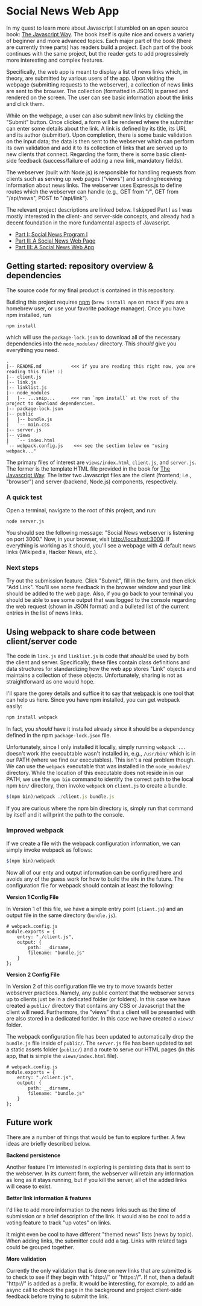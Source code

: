 # Social News Web App

In my quest to learn more about Javascript I stumbled on an open source book: [The Javascript Way](https://github.com/bpesquet/thejsway).
The book itself is quite nice and covers a variety of beginner and more advanced topics.
Each major part of the book (there are currently three parts) has readers build a project.
Each part of the book continues with the same project, but the reader gets to add progressively more interesting and complex features.

Specifically, the web app is meant to display a list of news links which, in theory,
    are submitted by various users of the app.
Upon visiting the webpage (submitting requests to the webserver),
    a collection of news links are sent to the browser.
The collection (formatted in JSON) is parsed and rendered on the screen.
The user can see basic information about the links and click them.

While on the webpage, a user can also submit new links by clicking the "Submit" button.
Once clicked, a form will be rendered where the submitter can enter some details about the link.
A link is defined by its title, its URL and its author (submitter).
Upon completion, there is some basic validation on the input data;
    the data is then sent to the webserver which can perform its own validation and add it to its collection
    of links that are served up to new clients that connect.
Regarding the form,
    there is some basic client-side feedback (success/failure of adding a new link, mandatory fields).

The webserver (built with Node.js) is responsible for handling requests from clients such as
    serving up web pages ("views") and sending/receiving information about news links.
The webserver uses Express.js to define routes which the webserver can handle
    (e.g., GET from "/", GET from "/api/news", POST to "/api/link").

The relevant project descriptions are linked below.
I skipped Part I as I was mostly interested in the client- and server-side concepts,
    and already had a decent foundation in the more fundamental aspects of Javascript.
* [Part I: Social News Program I](https://github.com/bpesquet/thejsway/blob/master/manuscript/chapter11.md)
* [Part II: A Social News Web Page](https://github.com/bpesquet/thejsway/blob/master/manuscript/chapter19.md)
* [Part III: A Social News Web App](https://github.com/bpesquet/thejsway/blob/master/manuscript/chapter26.md)

## Getting started: repository overview & dependencies

The source code for my final product is contained in this repository.

Building this project requires [npm](https://docs.npmjs.com/getting-started/installing-node)
    (`brew install npm` on macs if you are a homebrew user, or use your favorite package manager).
Once you have npm installed, run

```
npm install
```

which will use the `package-lock.json` to download all of the necessary dependencies into the `node_modules/` directory.
This *should* give you everything you need.

```
.
|-- README.md           <<< if you are reading this right now, you are reading this file! :)
|-- client.js
|-- link.js
|-- linklist.js
|-- node_modules
|   |-- ...snip...      <<< run `npm install` at the root of the project to download dependencies.
|-- package-lock.json
|-- public
|   |-- bundle.js
|   `-- main.css
|-- server.js
|-- views
|   `-- index.html
`-- webpack.config.js    <<< see the section below on "using webpack..."
```

The primary files of interest are `views/index.html`, `client.js`, and `server.js`.
The former is the template HTML file provided in the book for [The Javascript Way](https://github.com/bpesquet/thejsway).
The latter two Javascript files are the client (frontend; i.e., "browser") and server (backend, Node.js) components, respectively.

### A quick test

Open a terminal, navigate to the root of this project, and run:

```
node server.js
```

You should see the following message: "Social News webserver is listening on port 3000."
Now, in your browser, visit [http://localhost:3000](http://localhost:3000).
If everything is working as it should, you'll see a webpage with 4 default news links (Wikipedia, Hacker News, etc.).

### Next steps

Try out the submission feature. Click "Submit", fill in the form, and then click "Add Link".
You'll see some feedback in the browser window and your link should be added to the web page.
Also, if you go back to your terminal you should be able to see some output that was logged to the console
    regarding the web request (shown in JSON format) and a bulleted list of the current entries in the list of news links.

## Using webpack to share code between client/server code

The code in `link.js` and `linklist.js` is code that *should* be used by both the client and server.
Specifically, these files contain class definitions and data structures for
    standardizing how the web app stores "Link" objects and maintains a collection of these objects.
Unfortunately, sharing is not as straightforward as one would hope.

I'll spare the gorey details and suffice it to say that [webpack](https://webpack.js.org/) is one tool that can help us here.
Since you have npm installed, you can get webpack easily:

```javascript
npm install webpack
```

In fact, you *should* have it installed already since it should be a dependency defined in the npm `package-lock.json` file.

Unfortunately, since I only installed it locally, simply running `webpack ...` doesn't work (the execubtable wasn't installed in,
    e.g., `/usr/bin/` which is in our PATH (where we find our executables).
This isn't a real problem though.
We can use the `webpack` executable that was installed in the `node_modules/` directory.
While the location of this executable does not reside in in our PATH,
    we use the `npm bin` command to identify the correct path to the local npm `bin/` directory,
    then invoke `webpack` on `client.js` to create a bundle.

```javascript
$(npm bin)/webpack ./client.js bundle.js
```

If you are curious where the npm bin directory is, simply run that command by itself and it will print the path to the console.

### Improved webpack

If we create a file with the webpack configuration information,
    we can simply invoke webpack as follows:

```javascript
$(npm bin)/webpack
```

Now all of our enty and output information can be configured here and avoids
    any of the guess work for how to build the site in the future.
The configuration file for webpack should contain at least the following:

**Version 1 Config File**

In Version 1 of this file, we have a simple entry point (`client.js`)
    and an output file in the same directory (`bundle.js`).

```
# webpack.config.js
module.exports = {
    entry: "./client.js",
    output: {
        path: __dirname,
        filename: "bundle.js"
    }
};
```

**Version 2 Config File**

In Version 2 of this configuration file we try to move towards better webserver practices.
Namely, any public content that the webserver serves up to clients just be in a dedicated folder (or folders).
In this case we have created a `public/` directory that contains any CSS or Javascript that the client will need.
Furthermore, the "views" that a client will be presented with are also stored in a dedicated forlder.
In this case we have created a `views/` folder.

The webpack configuration file has been updated to automatically drop the `bundle.js` file
    inside of `public/`.
The `server.js` file has been updated to set a static assets folder (`public/`)
    and a route to serve our HTML pages (in this app, that is simple the `views/index.html` file).

```
# webpack.config.js
module.exports = {
    entry: "./client.js",
    output: {
        path: __dirname,
        filename: "bundle.js"
    }
};
```

## Future work

There are a number of things that would be fun to explore further.
A few ideas are briefly described below.

**Backend persistence**

Another feature I'm interested in exploring is persisting data that is sent to the webserver.
In its current form, the webserver will retain any information as long as it stays running,
    but if you kill the server, all of the added links will cease to exist.

**Better link information & features**

I'd like to add more information to the news links such as the time of submission or a brief description of the link.
It would also be cool to add a voting feature to track "up votes" on links.

It might even be cool to have different "themed news" lists (news by topic).
When adding links, the submitter could add a tag.
Links with related tags could be grouped together.

**More validation**

Currently the only validation that is done on new links that are submitted
    is to check to see if they begin with "http://" or "https://".
If not, then a default "http://" is added as a prefix.
It would be interesting, for example, to add an async call to check the page in the background
    and project client-side feedback before trying to submit the link.
